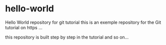 # hello-world 
Hello World repository for git tutorial 
this is an exemple repository for the Git tutorial on https ...

this repository is built step by step in the tutorial and so on...
